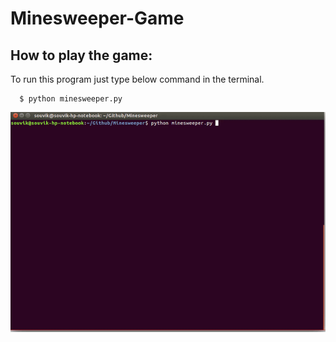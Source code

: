 # Minesweeper-Game

## How to play the game:

To run this program just type below command in the terminal.

```
  $ python minesweeper.py
```


![](minesweeper1.gif)
